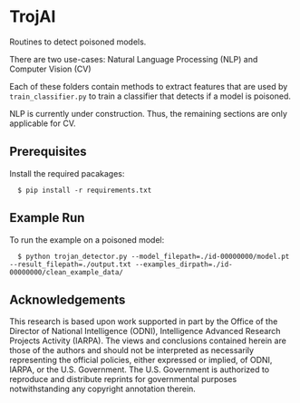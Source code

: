 # TrojAI
Routines to detect poisoned models.

There are two use-cases: Natural Language Processing (NLP) and Computer Vision (CV)

Each of these folders contain methods to extract features that are used by <code>train\_classifier.py</code> to train a classifier that detects if a model is poisoned. 

NLP is currently under construction. Thus, the remaining sections are only applicable for CV.


## Prerequisites

Install the required pacakages:

```
  $ pip install -r requirements.txt
```

## Example Run

To run the example on a poisoned model:
```
  $ python trojan_detector.py --model_filepath=./id-00000000/model.pt --result_filepath=./output.txt --examples_dirpath=./id-00000000/clean_example_data/
```

## Acknowledgements

This research is based upon work supported in part by the Office of the Director of National Intelligence (ODNI), Intelligence Advanced Research Projects Activity (IARPA). The views and conclusions contained herein are those of the authors and should not be interpreted as necessarily representing the official policies, either expressed or implied, of ODNI, IARPA, or the U.S. Government. The U.S. Government is authorized to reproduce and distribute reprints for governmental purposes notwithstanding any copyright annotation therein.
